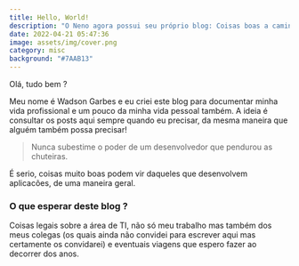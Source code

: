 ```yaml
---
title: Hello, World!
description: "O Neno agora possui seu próprio blog: Coisas boas a caminho!"
date: 2022-04-21 05:47:36
image: assets/img/cover.png
category: misc
background: "#7AAB13"
---
```

Olá, tudo bem ?

Meu nome é Wadson Garbes e eu criei este blog para documentar minha vida profissional e um pouco da minha vida pessoal também. A ideia é consultar os posts aqui sempre quando eu precisar, da mesma maneira que alguém também possa precisar! 

> Nunca subestime o poder de um desenvolvedor que pendurou as chuteiras.

É serio, coisas muito boas podem vir daqueles que desenvolvem aplicacões, de uma maneira geral.

### O que esperar deste blog ?

Coisas legais sobre a área de TI, não só meu trabalho mas também dos meus colegas (os quais ainda não convidei para escrever aqui mas certamente os convidarei) e eventuais viagens que espero fazer ao decorrer dos anos.